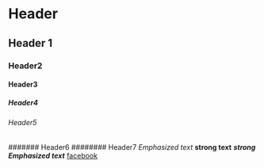 # Header
## Header 1
### Header2
#### Header3
##### Header4
###### Header5
####### Header6
######## Header7
*Emphasized text*
**strong text**
***strong Emphasized text***
[facebook](www.facebook.com)
